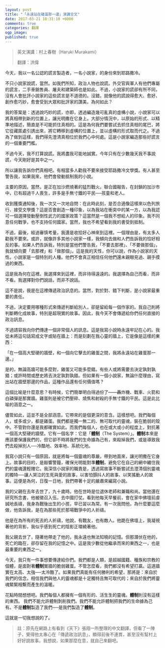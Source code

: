 ```yaml
---
layout: post
title: "「永遠站在雞蛋那一邊」演講全文"
date: 2017-03-21 18:31:10 +0800
comments: true
categories: 翻譯
ogp_image: 
published: true
---
```


> 英文演講：村上春樹（Haruki Murakami）
> 
> 翻譯：洪偉

今天，我以一名公認的謊言製造者，一名小說家，的身份來到耶路撒冷。

<!--more-->

不只小說家說謊，當然。如我們所知，政治人物也說謊。外交官與軍人有他們專屬的謊言，二手車銷售員、屠夫和建築師也是如此。不過，小說家的謊卻有所不同，沒有人會批評小說家的這些謊言是不道德的。沒錯，就像他的謊說得愈大、愈好、創作愈巧妙，愈會受到大眾和批評家的讚美。為何如此？

我的答案是：透過說巧妙的謊，亦即，透過編造幾可亂真的虛構小說，小說家可以將真相帶到新的位置上，讓光明撒在它身上。大部分情況中，以原始的形式、以精準地描述，簡直是不可能抓住真相的。這是為何我們要嘗試去抓住真相的尾巴，將它從藏匿處引誘出來，將它轉移到虛構的位置上，並以虛構的形式取而代之。不過為了做到這樣，我們得先澄清真相位於我們心中何處。這是小說家編造那些好謊言的一個重要門檻。

不過今天，我不打算說謊。我將盡我可能地誠實。今年只有在少數幾天我不事說謊，今天剛好是其中之一。

所以讓我告訴你們真相吧。有相當多人勸我不要來接受耶路撒冷文學獎。有人甚至警告我，如果我來，他們會發動抵制我的小說。

主要的原因，當然，是正在加沙燃燒著的猛烈戰火。聯合國報告，在封鎖的加沙市中，已有超過千人喪生，許多是手無寸鐵的平民──孩童和老人。

收到獲獎通知後，我一次又一次地自問：在此時此刻，是否合適像這樣來以色列旅行、接受文學獎？這是否會創造一種印象，以為我站在衝突中的某一方，以為我認可一個選擇發動壓倒性武力的國家政策？這當然是一個我不想給人的印象。我不同意任何戰爭，也不支持任何國家。當然，我也不希望看到我的書受到抵制。

不過，最後，經過審慎考量，我還是收拾好心神來到這裡。一個理由是，有太多人勸我不要來。或許，就像許多其他小說家一樣，我傾向去做和人們告訴我的恰好相反的事。如果人們告訴我，特別是當他們警告我，「不要去那裡」、「不要做那個」，我就傾向要「去那裡」和「做那個」。這是我的天性，你可以說，作為小說家的天性。小說家是一個特別的人種。他們不會真正相信任何他們還未親眼見過、親手摸過的東西。

這是我為何在這裡。我選擇來到這裡，而非待得遠遠的。我選擇為自己而看，而非不看。我選擇對你們說話，而非不說話。

這不是說，我是在這裡傳遞政治訊息的。當然，對於對、錯下判斷，是小說家最重要的責任。

不過，決定要用哪種形式來傳遞判斷給別人，卻是留給每一個作家的。我自己則將判斷轉化成故事，特別是超現實的故事。因此，我今天不會傳遞給你們任何直接的政治訊息。

不過請容我向你們傳達一個非常個人的訊息。這是我寫小說時永遠牢記在心的。我從未將這句話寫成文字或貼在牆上：而是刻劃在我心靈的牆上，它是像是這樣的東西：

「在一個高大堅硬的牆壁，和一個向它擊去的雞蛋之間，我將永遠站在雞蛋那一邊。」

是的，無論高牆可能多麼對，雞蛋又可能多麼錯。有些人或將需要去決定孰對孰錯；或許時間或歷史將去決定孰對孰錯。但如果有一個小說家，無論什麼理由，寫出站在牆壁那邊的作品，這種作品還有任何價值嗎？

這個比喻是什麼意思？有時候，它們簡單明白得過份了——轟炸機、戰車、火箭和白磷彈是那實牆。雞蛋則是被它們壓碎、燒焦和射殺的手無寸鐵的平民。這是此比喻的涵意之一。

儘管如此，這並不是全部涵意。它帶來的是個更深的意含。這樣想吧。我們每個人，或多或少，都是雞蛋。我們都是獨一無二的、無可取代的靈魂，裝在脆弱的殼中。不管對你還是我都確實如此。而我們每個人，也在或大或小的程度上，對抗著一個高大堅硬的牆壁。它有一個名字：它是「**體制**（The System）」。**體制**本來是應該要保護我們的，但它卻不時將我們的生命據為己有，來殺掉我們，或是導致我們去殺掉別人──冷酷地、效率地、系統化地。

我寫小說只有一個原因，就是將每一個靈魂的尊嚴，帶到地面來，讓光明撒在它身上。故事的目的，是敲響警鐘，確保光明能對準**體制**，避免它在自己的網中纏住我們的靈魂還輕賤它。我深信小說家的職責是，透過寫故事不斷嘗試去澄清個別靈魂的獨特──讓人哭泣的生死與愛的故事，以害怕顫抖人的故事、以笑搖動人的故事。這便是為何，日復一日地，我們帶著十足的嚴肅來編寫小說。

我的父親在去年去世了，九十歲時。他在世時是位退休老師和兼職和尚。當他還在研究所念書，他被徵召入伍，去中國打仗。看到他每天早餐前，會在家中佛壇前虔誠地長禱，我身為戰後出生的小孩，早已習以為常。有一次我問他，為什麼要這麼做，他告訴我，是在為那些死於那場戰爭中的人祈禱。

他是在為所有的死去的人祈禱，他說，有戰友，也有敵人。他跪在佛壇上，我凝視著他的背影，我似乎感到死亡的陰影正環繞著他。

我父親去世了，隨著他帶走了他的，我永遠也無法知曉的記憶。但那潛伏在他的，死亡的臨在，卻存留在我的記憶之中。這是我少數從他繼承而來的東西之一，也是最重要的東西之一。

今天，我只有一件事想要傳達給你們。我們都是人類，是超越國籍、種族和宗教的個體，是面對著**體制**實牆的脆弱雞蛋。不管怎麼看，我們都沒有希望打贏。這道牆實在太高、太強──太冷酷了。如果我們真能有任何勝利的希望，那將是：來自於我們的信念，相信我們與他人的靈魂都是十足獨特且無可取代的；來自於我們將靈魂緊緊相繫而產生的溫暖。

花點時間想想吧。我們每個人都擁有一個有形的、活生生的靈魂。**體制**則沒有這樣的東西。 我們不能允許體制剝削我們。我們不能允許體制把我們的生命據為己有。不是**體制**製造了我們──是我們製造了**體制**。

這就是一切我想說的了。

> 註：原先在網路上有看到《天下》張翔一所整理的中文翻譯，但看了一陣子，覺得他太專心在「傳遞政治訊息」，顯得前後不連貫，甚至沒有幫村上好好說故事。我想說，如果那麼在意，就自己來翻吧。

